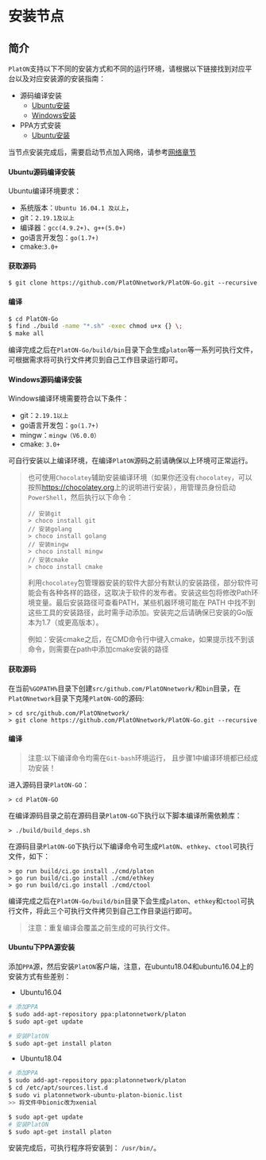 # 安装节点

## 简介
`PlatON`支持以下不同的安装方式和不同的运行环境，请根据以下链接找到对应平台以及对应安装源的安装指南：

- 源码编译安装
  - [Ubuntu安装](#Ubuntu源码编译安装)
  - [Windows安装](#Windows源码编译安装)
- PPA方式安装
  - [Ubuntu安装](#Ubuntu下PPA源安装)

当节点安装完成后，需要启动节点加入网络，请参考[网络章节](/zh-cn/Network/)

#### Ubuntu源码编译安装

Ubuntu编译环境要求：

- 系统版本：`Ubuntu 16.04.1 及以上`，
- git：`2.19.1及以上`
- 编译器：`gcc(4.9.2+)`、`g++(5.0+)`
- go语言开发包：`go(1.7+)`
- cmake:`3.0+`

#### 获取源码

```
$ git clone https://github.com/PlatONnetwork/PlatON-Go.git --recursive
```

#### 编译

```bash
$ cd PlatON-Go
$ find ./build -name "*.sh" -exec chmod u+x {} \;
$ make all
```

编译完成之后在`PlatON-Go/build/bin`目录下会生成`platon`等一系列可执行文件，可根据需求将可执行文件拷贝到自己工作目录运行即可。



#### Windows源码编译安装

Windows编译环境需要符合以下条件：

- git：`2.19.1以上`
- go语言开发包：`go(1.7+)`
- mingw：`mingw（V6.0.0）`
- cmake: `3.0+`

可自行安装以上编译环境，在编译`PlatON`源码之前请确保以上环境可正常运行。

> 也可使用`Chocolatey`辅助安装编译环境（如果你还没有`chocolatey`，可以按照<https://chocolatey.org>上的说明进行安装），用管理员身份启动`PowerShell`，然后执行以下命令：
>
> ```
> // 安装git
> > choco install git
> // 安装golang
> > choco install golang
> // 安装mingw
> > choco install mingw
> // 安装cmake
> > choco install cmake
> ```
>
> 利用`chocolatey`包管理器安装的软件大部分有默认的安装路径，部分软件可能会有各种各样的路径，这取决于软件的发布者。安装这些包将修改Path环境变量。最后安装路径可查看PATH，某些机器环境可能在 PATH 中找不到这些工具的安装路径，此时需手动添加。安装完之后请确保已安装的Go版本为1.7（或更高版本）。
>
> 例如：安装cmake之后，在CMD命令行中键入cmake，如果提示找不到该命令，则需要在path中添加cmake安装的路径

#### 获取源码

在当前`%GOPATH%`目录下创建`src/github.com/PlatONnetwork/`和`bin`目录，在`PlatONnetwork`目录下克隆`PlatON-GO`的源码:

```
> cd src/github.com/PlatONnetwork/
> git clone https://github.com/PlatONnetwork/PlatON-Go.git --recursive
```

#### 编译

> 注意:以下编译命令均需在`Git-bash`环境运行， 且步骤1中编译环境都已经成功安装！

进入源码目录`PlatON-GO`：

```
> cd PlatON-GO
```

在编译源码目录之前在源码目录`PlatON-GO`下执行以下脚本编译所需依赖库：

```
> ./build/build_deps.sh
```

在源码目录`PlatON-GO`下执行以下编译命令可生成`PlatON`、`ethkey`、`ctool`可执行文件，如下：

```
> go run build/ci.go install ./cmd/platon
> go run build/ci.go install ./cmd/ethkey
> go run build/ci.go install ./cmd/ctool
```

编译完成之后在`PlatON-Go/build/bin`目录下会生成`platon`、`ethkey`和`ctool`可执行文件，将此三个可执行文件拷贝到自己工作目录运行即可。

> 注意：重复编译会覆盖之前生成的可执行文件。



#### Ubuntu下PPA源安装

添加`PPA`源，然后安装`PlatON`客户端，注意，在ubuntu18.04和ubuntu16.04上的安装方式有些差别：

- Ubuntu16.04

```bash
# 添加PPA
$ sudo add-apt-repository ppa:platonnetwork/platon
$ sudo apt-get update

# 安装PlatON
$ sudo apt-get install platon
```

- Ubuntu18.04

```bash
# 添加PPA
$ sudo add-apt-repository ppa:platonnetwork/platon
$ cd /etc/apt/sources.list.d
$ sudo vi platonnetwork-ubuntu-platon-bionic.list
>> 将文件中bionic改为xenial

$ sudo apt-get update
# 安装PlatON
$ sudo apt-get install platon
```

安装完成后，可执行程序将安装到： `/usr/bin/`。
